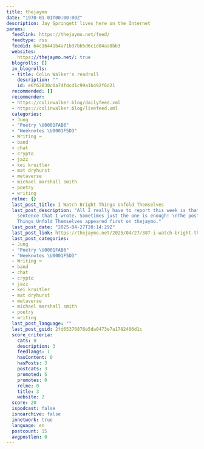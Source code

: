 ```yaml
---
title: thejaymo
date: "1970-01-01T00:00:00Z"
description: Jay Springett lives here on the Internet
params:
  feedlink: https://thejaymo.net/feed/
  feedtype: rss
  feedid: b4c16441b4a71b37bb5d6c1d84aa8bb3
  websites:
    https://thejaymo.net/: true
  blogrolls: []
  in_blogrolls:
  - title: Colin Walker's readroll
    description: ""
    id: e6f62030c0a74fdcd1c99a1b492f6d21
  recommended: []
  recommender:
  - https://colinwalker.blog/dailyfeed.xml
  - https://colinwalker.blog/livefeed.xml
  categories:
  - Jung
  - "Poetry \U0001FAB6"
  - "Weeknotes \U0001F5D3️"
  - Writing ⌨️
  - band
  - chat
  - crypto
  - jazz
  - kei kruitler
  - mat dryhurst
  - metaverse
  - michael marshall smith
  - poetry
  - writing
  relme: {}
  last_post_title: I Watch Bright Things Unfold Themselves
  last_post_description: "All I really have to report this week is that I like a single
    sentence that I wrote. Sometimes just the one is enough! \nThe post I Watch Bright
    Things Unfold Themselves appeared first on thejaymo."
  last_post_date: "2025-04-27T20:14:29Z"
  last_post_link: https://thejaymo.net/2025/04/27/387-i-watch-bright-things-unfold-themselves/
  last_post_categories:
  - Jung
  - "Poetry \U0001FAB6"
  - "Weeknotes \U0001F5D3️"
  - Writing ⌨️
  - band
  - chat
  - crypto
  - jazz
  - kei kruitler
  - mat dryhurst
  - metaverse
  - michael marshall smith
  - poetry
  - writing
  last_post_language: ""
  last_post_guid: 2fd65376876e5da0473e7a1782406d1c
  score_criteria:
    cats: 0
    description: 3
    feedlangs: 1
    hasContent: 0
    hasPosts: 3
    postcats: 3
    promoted: 5
    promotes: 0
    relme: 0
    title: 3
    website: 2
  score: 20
  ispodcast: false
  isnoarchive: false
  innetwork: true
  language: en
  postcount: 15
  avgpostlen: 0
---
```

